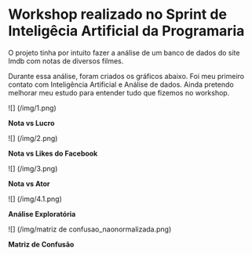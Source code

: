 # Workshop realizado no Sprint de Inteligêcia Artificial da Programaria

O projeto tinha por intuito fazer a análise de um banco de dados do site Imdb com notas de diversos filmes.

Durante essa análise, foram criados os gráficos abaixo. Foi meu primeiro contato com Inteligência Artificial e Análise de dados. Ainda pretendo melhorar meu estudo para entender tudo que fizemos no workshop.

![] (/img/1.png)

**Nota vs Lucro**

![] (/img/2.png)

**Nota vs Likes do Facebook**

![] (/img/3.png)

**Nota vs Ator**

![] (/img/4.1.png)

**Análise Exploratória**

![] (/img/matriz de confusao_naonormalizada.png)

**Matriz de Confusão**